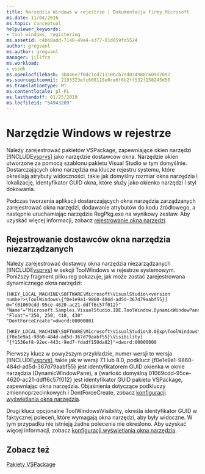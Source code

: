 ```yaml
---
title: Narzędzia Windows w rejestrze | Dokumentacja firmy Microsoft
ms.date: 11/04/2016
ms.topic: conceptual
helpviewer_keywords:
- tool windows, registering
ms.assetid: c4bb8add-7148-49e4-a377-01d059fd5524
author: gregvanl
ms.author: gregvanl
manager: jillfra
ms.workload:
- vssdk
ms.openlocfilehash: 3b846e7f0dc1cd71110bcb7ed034988c609d7097
ms.sourcegitcommit: 2193323efc608118e0ce6f6b2ff532f158245d56
ms.translationtype: MT
ms.contentlocale: pl-PL
ms.lasthandoff: 01/25/2019
ms.locfileid: "54943289"
---
```

# <a name="tool-windows-in-the-registry"></a>Narzędzie Windows w rejestrze
Należy zarejestrować pakietów VSPackage, zapewniające okien narzędzi [!INCLUDE[vsprvs](../code-quality/includes/vsprvs_md.md)] jako narzędzie dostawców okna. Narzędzie okien utworzone za pomocą szablonu pakietu Visual Studio w tym domyślnie. Dostarczających okno narzędzia ma klucze rejestru systemu, które określają atrybuty widoczności, takie jak domyślny rozmiar okna narzędzia i lokalizację, identyfikator GUID okna, które służy jako okienko narzędzi i styl dokowania.  
  
 Podczas tworzenia aplikacji dostarczających okna narzędzia zarządzanych zarejestrować okna narzędzi, dodawanie atrybutów do kodu źródłowego, a następnie uruchamiając narzędzie RegPkg.exe na wynikowy zestaw. Aby uzyskać więcej informacji, zobacz [rejestrowanie okna narzędzi](../extensibility/registering-a-tool-window.md).  
  
## <a name="registering-unmanaged-tool-window-providers"></a>Rejestrowanie dostawców okna narzędzia niezarządzanych  
 Należy zarejestrować dostawcy okna narzędzia niezarządzanych [!INCLUDE[vsprvs](../code-quality/includes/vsprvs_md.md)] w sekcji ToolWindows w rejestrze systemowym. Poniższy fragment pliku reg pokazuje, jak może zostać zarejestrowana dynamicznego okna narzędzi:  
  
```  
[HKEY_LOCAL_MACHINE\SOFTWARE\Microsoft\VisualStudio\<version number>\ToolWindows\{f0e1e9a1-9860-484d-ad5d-367d79aabf55}]  
@="{01069cdd-95ce-4620-ac21-ddff6c57f012}"  
"Name"="Microsoft.Samples.VisualStudio.IDE.ToolWindow.DynamicWindowPane"  
"Float"="250, 250, 410, 430"  
"DontForceCreate"=dword:00000001  
  
[HKEY_LOCAL_MACHINE\SOFTWARE\Microsoft\VisualStudio\8.0Exp\ToolWindows\{f0e1e9a1-9860-484d-ad5d-367d79aabf55}\Visibility]  
"{f1536ef8-92ec-443c-9ed7-fdadf150da82}"=dword:00000000  
```  
  
 Pierwszy klucz w powyższym przykładzie, numer wersji to wersja [!INCLUDE[vsprvs](../code-quality/includes/vsprvs_md.md)], takie jak w wersji 7.1 lub 8.0, podklucz {f0e1e9a1-9860-484d-ad5d-367d79aabf55} jest identyfikatorem GUID okienka w oknie narzędzia (DynamicWindowPane), a {wartość domyślną 01069cdd-95ce-4620-ac21-ddff6c57f012} jest identyfikator GUID pakietu VSPackage, zapewniając okna narzędzia. Objaśnienia dotyczące podkluczy zmiennoprzecinkowych i DontForceCreate, zobacz [konfiguracji wyświetlania okna narzędzia](../extensibility/tool-window-display-configuration.md).  
  
 Drugi klucz opcjonalne ToolWindows\Visibility, określa identyfikator GUID w faktycznej poleceń, które wymagają okna narzędzi, aby były widoczne. W tym przypadku nie istnieją żadne polecenia nie określono. Aby uzyskać więcej informacji, zobacz [konfiguracji wyświetlania okna narzędzia](../extensibility/tool-window-display-configuration.md).  
  
## <a name="see-also"></a>Zobacz też  
 [Pakiety VSPackage](../extensibility/internals/vspackages.md)